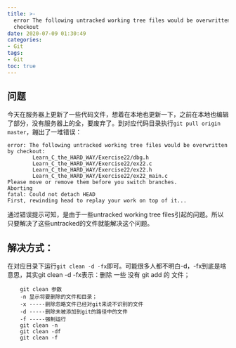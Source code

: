 ```yaml
---
title: >-
  error The following untracked working tree files would be overwritten by
  checkout
date: 2020-07-09 01:30:49
categories:
- Git
tags:
- Git
toc: true
---
```



## 问题
今天在服务器上更新了一些代码文件，想着在本地也更新一下，之前在本地也编辑了部分，没有服务器上的全，要废弃了。到对应代码目录执行`git pull origin master`，蹦出了一堆错误：
```ERROR
error: The following untracked working tree files would be overwritten by checkout:
        Learn_C_the_HARD_WAY/Exercise22/dbg.h
        Learn_C_the_HARD_WAY/Exercise22/ex22.c
        Learn_C_the_HARD_WAY/Exercise22/ex22.h
        Learn_C_the_HARD_WAY/Exercise22/ex22_main.c
Please move or remove them before you switch branches.
Aborting
fatal: Could not detach HEAD
First, rewinding head to replay your work on top of it...
```
通过错误提示可知，是由于一些untracked working tree files引起的问题。所以只要解决了这些untracked的文件就能解决这个问题。

## 解决方式：
在对应目录下运行`git clean -d -fx`即可。可能很多人都不明白-d，-fx到底是啥意思，其实git clean -d -fx表示：删除 一些 没有 git add 的 文件；

```SHELL
    git clean 参数 
    -n 显示将要删除的文件和目录；
    -x -----删除忽略文件已经对git来说不识别的文件
    -d -----删除未被添加到git的路径中的文件
    -f -----强制运行
    git clean -n
    git clean -df
    git clean -f
```
